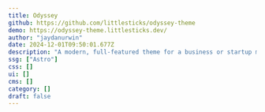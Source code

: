 ```yaml
---
title: Odyssey
github: https://github.com/littlesticks/odyssey-theme
demo: https://odyssey-theme.littlesticks.dev/
author: "jaydanurwin"
date: 2024-12-01T09:50:01.677Z
description: "A modern, full-featured theme for a business or startup marketing site."
ssg: ["Astro"]
css: []
ui: []
cms: []
category: []
draft: false
---
```

